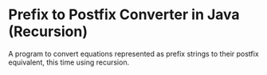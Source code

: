 # Prefix to Postfix Converter in Java (Recursion)
 A program to convert equations represented as prefix strings to their postfix equivalent, this time using recursion.
